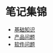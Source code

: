 
# 笔记集锦


* [基础知识](./Notes/basic/index.md)
* [产品问题](./Notes/product/index.md)
* [软件问题](./Notes/software/index.md)
